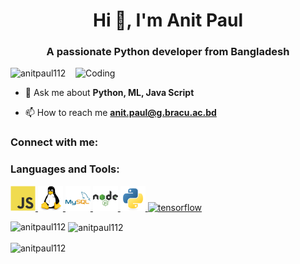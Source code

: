 <h1 align="center">Hi 👋, I'm Anit Paul</h1>
<h3 align="center">A passionate Python developer from Bangladesh</h3>

<img align="right" alt= "Coding" width="400" src="https://cdn.dribbble.com/users/1162077/screenshots/3848914/programmer.gif">

<p align="left"> <img src="https://komarev.com/ghpvc/?username=anitpaul112&label=Profile%20views&color=0e75b6&style=flat" alt="anitpaul112" /> </p>

- 💬 Ask me about **Python, ML, Java Script**

- 📫 How to reach me **anit.paul@g.bracu.ac.bd**

<h3 align="left">Connect with me:</h3>
<p align="left">
</p>

<h3 align="left">Languages and Tools:</h3>
<p align="left"> <a href="https://developer.mozilla.org/en-US/docs/Web/JavaScript" target="_blank" rel="noreferrer"> <img src="https://raw.githubusercontent.com/devicons/devicon/master/icons/javascript/javascript-original.svg" alt="javascript" width="40" height="40"/> </a> <a href="https://www.linux.org/" target="_blank" rel="noreferrer"> <img src="https://raw.githubusercontent.com/devicons/devicon/master/icons/linux/linux-original.svg" alt="linux" width="40" height="40"/> </a> <a href="https://www.mysql.com/" target="_blank" rel="noreferrer"> <img src="https://raw.githubusercontent.com/devicons/devicon/master/icons/mysql/mysql-original-wordmark.svg" alt="mysql" width="40" height="40"/> </a> <a href="https://nodejs.org" target="_blank" rel="noreferrer"> <img src="https://raw.githubusercontent.com/devicons/devicon/master/icons/nodejs/nodejs-original-wordmark.svg" alt="nodejs" width="40" height="40"/> </a> <a href="https://www.python.org" target="_blank" rel="noreferrer"> <img src="https://raw.githubusercontent.com/devicons/devicon/master/icons/python/python-original.svg" alt="python" width="40" height="40"/> </a> <a href="https://www.tensorflow.org" target="_blank" rel="noreferrer"> <img src="https://www.vectorlogo.zone/logos/tensorflow/tensorflow-icon.svg" alt="tensorflow" width="40" height="40"/> </a> </p>

<p><img align="left" src="https://github-readme-stats.vercel.app/api/top-langs?username=anitpaul112&show_icons=true&locale=en&layout=compact" alt="anitpaul112" /></p>

<p>&nbsp;<img align="center" src="https://github-readme-stats.vercel.app/api?username=anitpaul112&show_icons=true&locale=en" alt="anitpaul112" /></p>

<p><img align="center" src="https://github-readme-streak-stats.herokuapp.com/?user=anitpaul112&" alt="anitpaul112" /></p>
